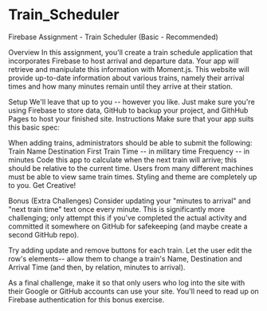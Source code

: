 # Train_Scheduler

Firebase Assignment - Train Scheduler (Basic - Recommended)
    
Overview
    In this assignment, you'll create a train schedule application that incorporates Firebase to host arrival and departure data. Your app will retrieve and manipulate this information with Moment.js. This website will provide up-to-date information about various trains, namely their arrival times and how many minutes remain until they arrive at their station.

Setup
    We'll leave that up to you -- however you like. Just make sure you're using Firebase to store data, GitHub to backup your project, and GithHub Pages to host your finished site.
    Instructions
    Make sure that your app suits this basic spec:

When adding trains, administrators should be able to submit the following:
    Train Name
    Destination
    First Train Time -- in military time
    Frequency -- in minutes
    Code this app to calculate when the next train will arrive; this should be relative to the current time.
    Users from many different machines must be able to view same train times.
    Styling and theme are completely up to you. Get Creative!

Bonus (Extra Challenges)
Consider updating your "minutes to arrival" and "next train time" text once every minute. This is significantly more challenging; only attempt this if you've completed the actual activity and committed it somewhere on GitHub for safekeeping (and maybe create a second GitHub repo).

Try adding update and remove buttons for each train. Let the user edit the row's elements-- allow them to change a train's Name, Destination and Arrival Time (and then, by relation, minutes to arrival).

As a final challenge, make it so that only users who log into the site with their Google or GitHub accounts can use your site. You'll need to read up on Firebase authentication for this bonus exercise.